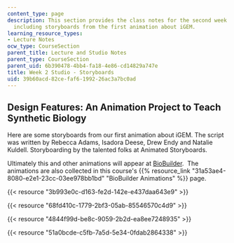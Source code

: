 ```yaml
---
content_type: page
description: This section provides the class notes for the second week of the course,
  including storyboards from the first animation about iGEM.
learning_resource_types:
- Lecture Notes
ocw_type: CourseSection
parent_title: Lecture and Studio Notes
parent_type: CourseSection
parent_uid: 6b390478-4bb4-fa18-4e86-cd14829a747e
title: Week 2 Studio - Storyboards
uid: 39b60acd-82ce-faf6-1992-26ac3a7bc0ad
---
```


Design Features: An Animation Project to Teach Synthetic Biology
----------------------------------------------------------------

Here are some storyboards from our first animation about iGEM. The script was written by Rebecca Adams, Isadora Deese, Drew Endy and Natalie Kuldell. Storyboarding by the talented folks at Animated Storyboards.

Ultimately this and other animations will appear at [BioBuilder](http://www.biobuilder.org/).  The animations are also collected in this course's {{% resource_link "31a53ae4-8080-e2e1-23cc-03ee978bb1bd" "BioBuilder Animations" %}} page.

{{< resource "3b993e0c-d163-fe2d-142e-e437daa643e9" >}}

{{< resource "68fd410c-1779-2bf3-05ab-85546570c4d9" >}}

{{< resource "4844f99d-be8c-9059-2b2d-ea8ee7248935" >}}

{{< resource "51a0bcde-c5fb-7a5d-5e34-0fdab2864338" >}}